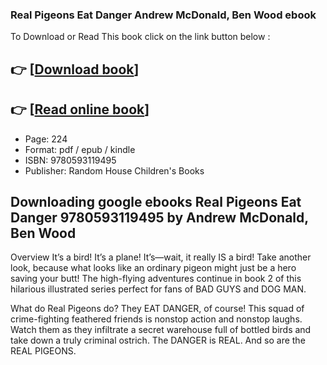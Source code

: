 ### Real Pigeons Eat Danger Andrew McDonald, Ben Wood ebook

To Download or Read This book click on the link button below :

## 👉  [**[Download book](http://get-pdfs.com/download.php?group=book&from=github.com&id=628382&lnk=1062 "Download book")**]

## 👉  [**[Read online book](http://get-pdfs.com/download.php?group=book&from=github.com&id=628382&lnk=1062 "Read online book")**]


* Page: 224
* Format: pdf / epub / kindle
* ISBN: 9780593119495
* Publisher: Random House Children&#039;s Books



## Downloading google ebooks Real Pigeons Eat Danger 9780593119495 by Andrew McDonald, Ben Wood


Overview
It’s a bird! It’s a plane! It’s—wait, it really IS a bird! Take another look, because what looks like an ordinary pigeon might just be a hero saving your butt! The high-flying adventures continue in book 2 of this hilarious illustrated series perfect for fans of BAD GUYS and DOG MAN.

 What do Real Pigeons do? They EAT DANGER, of course! This squad of crime-fighting feathered friends is nonstop action and nonstop laughs. Watch them as they infiltrate a secret warehouse full of bottled birds and take down a truly criminal ostrich. The DANGER is REAL. And so are the REAL PIGEONS.



